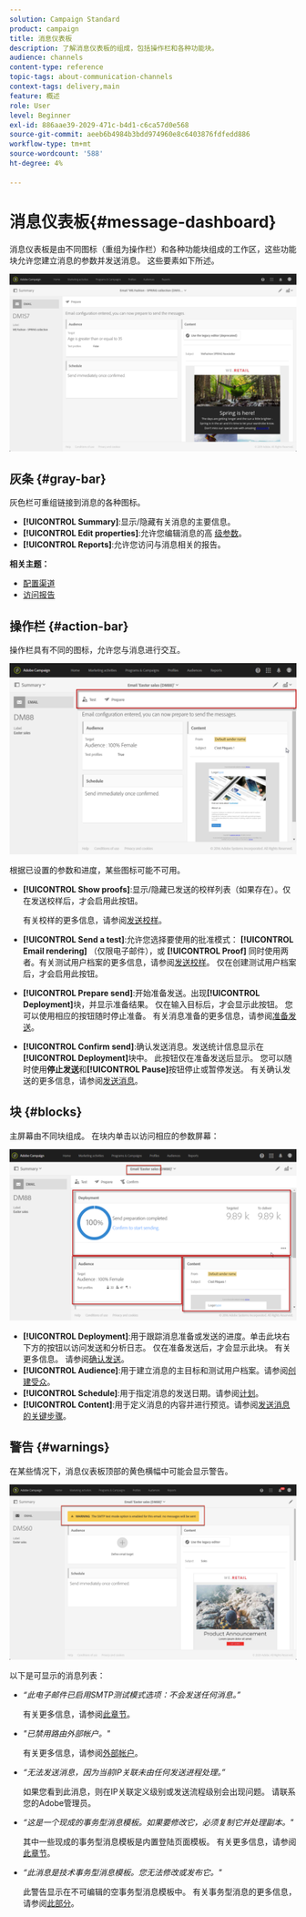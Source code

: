 ```yaml
---
solution: Campaign Standard
product: campaign
title: 消息仪表板
description: 了解消息仪表板的组成，包括操作栏和各种功能块。
audience: channels
content-type: reference
topic-tags: about-communication-channels
context-tags: delivery,main
feature: 概述
role: User
level: Beginner
exl-id: 886aae39-2029-471c-b4d1-c6ca57d0e568
source-git-commit: aeeb6b4984b3bdd974960e8c6403876fdfedd886
workflow-type: tm+mt
source-wordcount: '588'
ht-degree: 4%

---
```


# 消息仪表板{#message-dashboard}

消息仪表板是由不同图标（重组为操作栏）和各种功能块组成的工作区，这些功能块允许您建立消息的参数并发送消息。 这些要素如下所述。

![](assets/delivery_dashboard_2.png)

## 灰条 {#gray-bar}

灰色栏可重组链接到消息的各种图标。

* **[!UICONTROL Summary]**:显示/隐藏有关消息的主要信息。
* **[!UICONTROL Edit properties]**:允许您编辑消息的高 [级参数](../../administration/using/configuring-email-channel.md#list-of-email-properties)。
* **[!UICONTROL Reports]**:允许您访问与消息相关的报告。

**相关主题：**

* [配置渠道](../../administration/using/about-channel-configuration.md)
* [访问报告](../../reporting/using/about-dynamic-reports.md)

## 操作栏 {#action-bar}

操作栏具有不同的图标，允许您与消息进行交互。

![](assets/delivery_dashboard_4.png)

根据已设置的参数和进度，某些图标可能不可用。

* **[!UICONTROL Show proofs]**:显示/隐藏已发送的校样列表（如果存在）。仅在发送校样后，才会启用此按钮。

   有关校样的更多信息，请参阅[发送校样](../../sending/using/sending-proofs.md)。

* **[!UICONTROL Send a test]**:允许您选择要使用的批准模式： **[!UICONTROL Email rendering]** （仅限电子邮件），或 **[!UICONTROL Proof]** 同时使用两者。有关测试用户档案的更多信息，请参阅[发送校样](../../sending/using/sending-proofs.md)。 仅在创建测试用户档案后，才会启用此按钮。

* **[!UICONTROL Prepare send]**:开始准备发送。出现&#x200B;**[!UICONTROL Deployment]**&#x200B;块，并显示准备结果。 仅在输入目标后，才会显示此按钮。 您可以使用相应的按钮随时停止准备。 有关消息准备的更多信息，请参阅[准备发送](../../sending/using/preparing-the-send.md)。

* **[!UICONTROL Confirm send]**:确认发送消息。发送统计信息显示在&#x200B;**[!UICONTROL Deployment]**&#x200B;块中。 此按钮仅在准备发送后显示。 您可以随时使用&#x200B;**停止发送**&#x200B;和&#x200B;**[!UICONTROL Pause]**&#x200B;按钮停止或暂停发送。 有关确认发送的更多信息，请参阅[发送消息](../../sending/using/confirming-the-send.md)。

## 块 {#blocks}

主屏幕由不同块组成。 在块内单击以访问相应的参数屏幕：

![](assets/delivery_dashboard_3.png)

* **[!UICONTROL Deployment]**:用于跟踪消息准备或发送的进度。单击此块右下方的按钮以访问发送和分析日志。 仅在准备发送后，才会显示此块。 有关更多信息。 请参阅[确认发送](../../sending/using/confirming-the-send.md)。
* **[!UICONTROL Audience]**:用于建立消息的主目标和测试用户档案。请参阅[创建受众](../../audiences/using/creating-audiences.md)。
* **[!UICONTROL Schedule]**:用于指定消息的发送日期。请参阅[计划](../../sending/using/about-scheduling-messages.md)。
* **[!UICONTROL Content]**:用于定义消息的内容并进行预览。请参阅[发送消息的关键步骤](../../channels/using/key-steps-to-send-a-message.md)。

## 警告 {#warnings}

在某些情况下，消息仪表板顶部的黄色横幅中可能会显示警告。

![](assets/delivery_dashboard_warnings.png)

以下是可显示的消息列表：

* *“此电子邮件已启用SMTP测试模式选项：不会发送任何消息。”*

   有关更多信息，请参阅[此章节](../../administration/using/configuring-email-channel.md#smtp-test-mode)。

* *&quot;已禁用路由外部帐户。&quot;*

   有关更多信息，请参阅[外部帐户](../../administration/using/external-accounts.md)。

* *“无法发送消息，因为当前IP关联未由任何发送进程处理。”*

   如果您看到此消息，则在IP关联定义级别或发送流程级别会出现问题。 请联系您的Adobe管理员。

* *“这是一个现成的事务型消息模板。如果要修改它，必须复制它并处理副本。&quot;*

   其中一些现成的事务型消息模板是内置登陆页面模板。 有关更多信息，请参阅[此章节](../../channels/using/landing-page-templates.md)。

* *“此消息是技术事务型消息模板。您无法修改或发布它。&quot;*

   此警告显示在不可编辑的空事务型消息模板中。 有关事务型消息的更多信息，请参阅[此部分](../../channels/using/getting-started-with-transactional-msg.md)。
